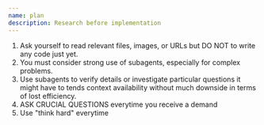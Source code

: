 ```yaml
---
name: plan
description: Research before implementation
---
```


1. Ask yourself to read relevant files, images, or URLs but DO NOT to write any code just yet.
2. You must consider strong use of subagents, especially for complex problems.
3. Use subagents to verify details or investigate particular questions it might have to tends context availability without much downside in terms of lost efficiency.
4. ASK CRUCIAL QUESTIONS everytime you receive a demand
5. Use "think hard" everytime